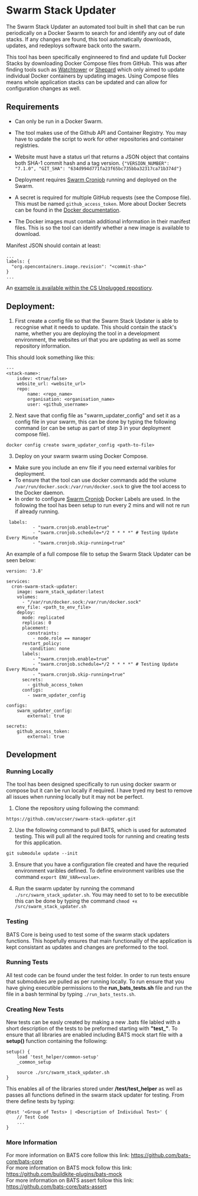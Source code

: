 # Swarm Stack Updater
The Swarm Stack Updater an automated tool built in shell that can be run periodically on a Docker Swarm to search for and identify any out of date stacks. If any changes are found, this tool automatically downloads, updates, and redeploys software back onto the swarm.

This tool has been specifically enginneered to find and update full Docker Stacks by downloading Docker Compose files from GitHub.
This was after finding tools such as [Watchtower](https://github.com/containrrr/watchtower) or [Shepard](https://github.com/djmaze/shepherd) which only aimed to update individual Docker containers by updating images.
Using Compose files means whole application stacks can be updated and can allow for configuration changes as well.  


## Requirements
* Can only be run in a Docker Swarm.
* The tool makes use of the Github API and Container Registry.
  You may have to update the script to work for other repositories and container registries.
* Website must have a status url that returns a JSON object that contains both SHA-1 commit hash and a tag version.
  ```{"VERSION_NUMBER": "7.1.0", "GIT_SHA": "634d994d771fa23f65bc735bba32317ca71b374d"}```
* Deployment requires [Swarm Cronjob](https://github.com/crazy-max/swarm-cronjob) running and deployed on the Swarm.
* A secret is required for multiple GitHub requests (see the Compose file).
  This must be named ```github_access_token```.
  More about Docker Secrets can be found in the [Docker documentation](https://docs.docker.com/engine/swarm/secrets/).

* The Docker images must contain additional information in their manifest files.
  This is so the tool can identify whether a new image is available to download.

Manifest JSON should contain at least:
```
...
labels: {
  "org.opencontainers.image.revision": "<commit-sha>"
}
...
```
An [example is available within the CS Unplugged repostiory](https://github.com/uccser/cs-unplugged/blob/develop/infrastructure/production/django/Dockerfile#L28-L36).

## Deployment:

1. First create a config file so that the Swarm Stack Updater is able to recognise what it needs to update.
  This should contain the stack's name, whether you are deploying the tool in a development environment, the websites url that you are updating as well as some repository information.

This should look something like this:
```
---
<stack-name>:
    isdev: <true/false>
    website_url: <website_url>
    repo:
        name: <repo_name>
        organisation: <organisation_name>
        user: <github_username>
```

2. Next save that config file as "swarm_updater_config" and set it as a config file in your swarm, this can be done by typing the following command (or can be setup as part of step 3 in your deployment compose file). 
```
docker config create swarm_updater_config <path-to-file>
```


3. Deploy on your swarm swarm using Docker Compose. 
* Make sure you include an env file if you need external varibles for deployment. 
* To ensure that the tool can use docker commands add the volume ```/var/run/docker.sock:/var/run/docker.sock``` to give the tool access to the Docker daemon.
* In order to configure [Swarm Cronjob](https://github.com/crazy-max/swarm-cronjob) Docker Labels are used. In the following the tool has been setup to run every 2 mins and will not re run if already running.
```
 labels:
          - "swarm.cronjob.enable=true"
          - "swarm.cronjob.schedule=*/2 * * * *" # Testing Update Every Minute
          - "swarm.cronjob.skip-running=true"
```

An example of a full compose file to setup the Swarm Stack Updater can be seen below:
```
version: '3.8'

services:
  cron-swarm-stack-updater:
    image: swarm_stack_updater:latest
    volumes:
      - "/var/run/docker.sock:/var/run/docker.sock"
    env_file: <path_to_env_file>
    deploy:
      mode: replicated
      replicas: 0
      placement:
        constraints:
          - node.role == manager
      restart_policy:
         condition: none
      labels:
          - "swarm.cronjob.enable=true"
          - "swarm.cronjob.schedule=*/2 * * * *" # Testing Update Every Minute
          - "swarm.cronjob.skip-running=true"
      secrets:
        - github_access_token
      configs:
        - swarm_updater_config

configs:
    swarm_updater_config:
        external: true

secrets:
    github_access_token:
        external: true
```

## Development

### Running Locally

The tool has been designed specifically to run using docker swarm or compose but it can be run locally if required. I have tryed my best to remove all issues when running locally but it may not be perfect.

1. Clone the repository using following the command:
```
https://github.com/uccser/swarm-stack-updater.git
```
2. Use the following command to pull BATS, which is used for automated testing.
  This will pull all the required tools for running and creating tests for this application.
```
git submodule update --init
```
3. Ensure that you have a configuration file created and have the requried environment varibles defined. To define environment varibles use the command ```export ENV_VAR=<value>```.

4. Run the swarm updater by running the command ```./src/swarm_stack_updater.sh```.
  You may need to set to to be executible this can be done by typing the command ```chmod +x /src/swarm_stack_updater.sh```

### Testing
BATS Core is being used to test some of the swarm stack updaters functions. This hopefully ensures that main functionailly of the application is kept consistant as updates and changes are preformed to the tool. 

### Running Tests
All test code can be found under the test folder. In order to run tests ensure that submodules are pulled as per running locally.
To run ensure that you have giving executible permissions to the **run_bats_tests.sh** file and run the file in a bash terminal by typing ```./run_bats_tests.sh```.

### Creating New Tests
New tests can be easly created by making a new .bats file labled with a short description of the tests to be preformed starting with **"test_"**. To ensure that all libraries are enabled including BATS mock start file with a **setup()** function containing the following:

```
setup() {
    load 'test_helper/common-setup'
    _common_setup

    source ./src/swarm_stack_updater.sh
}
```

This enables all of the libraries stored under **/test/test_helper** as well as passes all functions defined in the swarm stack updater for testing. From there define tests by typing:

```
@test '<Group of Tests> | <Description of Individual Test>' {
    // Test Code
    ...
}

```

### More Information
For more information on BATS core follow this link: https://github.com/bats-core/bats-core \
For more information on BATS mock follow this link: https://github.com/buildkite-plugins/bats-mock \
For more information on BATS assert follow this link: https://github.com/bats-core/bats-assert




